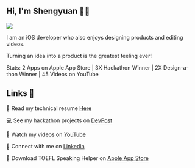 ## Hi, I'm Shengyuan 👋🏻

<img src="https://i.imgur.com/ptmWFWx.png" />

I am an iOS developer who also enjoys designing products and editing videos.

Turning an idea into a product is the greatest feeling ever!

Stats: 2 Apps on Apple App Store | 3X Hackathon Winner | 2X Design-a-thon Winner | 45 Videos on YouTube

## Links 🔗
📄 Read my technical resume [Here](https://drive.google.com/file/d/1B26FKwcBheJfcWMzggvrUTzgTxMIpYH4/view?usp=sharing)

💻 See my hackathon projects on [DevPost](https://devpost.com/shengyuan-lu)

🎥 Watch my videos on [YouTube](https://www.youtube.com/ShengyuanLu)

💼 Connect with me on [Linkedin](http://www.linkedin.com/in/shengyuan-lu)

📱 Download TOEFL Speaking Helper on [Apple App Store](https://apps.apple.com/us/app/toefl-speaking-helper/id1547083580)
